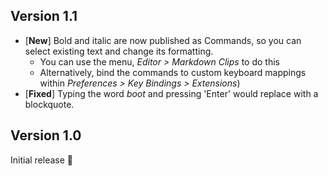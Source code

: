 ## Version 1.1
* [**New**] Bold and italic are now published as Commands, so you can select existing text and change its formatting.
    * You can use the menu, *Editor > Markdown Clips* to do this
    * Alternatively, bind the commands to custom keyboard mappings within *Preferences > Key Bindings > Extensions*)
* [**Fixed**] Typing the word *boot* and pressing 'Enter' would replace with a blockquote.

## Version 1.0

Initial release 🎉

